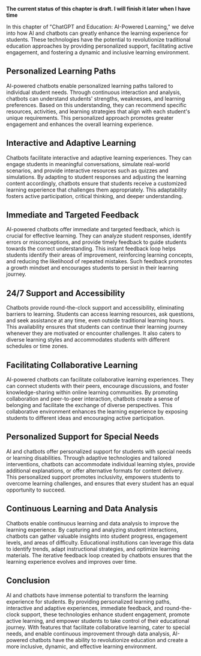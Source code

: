 **The current status of this chapter is draft. I will finish it later when I have time**

In this chapter of "ChatGPT and Education: AI-Powered Learning," we delve into how AI and chatbots can greatly enhance the learning experience for students. These technologies have the potential to revolutionize traditional education approaches by providing personalized support, facilitating active engagement, and fostering a dynamic and inclusive learning environment.

Personalized Learning Paths
---------------------------

AI-powered chatbots enable personalized learning paths tailored to individual student needs. Through continuous interaction and analysis, chatbots can understand students' strengths, weaknesses, and learning preferences. Based on this understanding, they can recommend specific resources, activities, and learning strategies that align with each student's unique requirements. This personalized approach promotes greater engagement and enhances the overall learning experience.

Interactive and Adaptive Learning
---------------------------------

Chatbots facilitate interactive and adaptive learning experiences. They can engage students in meaningful conversations, simulate real-world scenarios, and provide interactive resources such as quizzes and simulations. By adapting to student responses and adjusting the learning content accordingly, chatbots ensure that students receive a customized learning experience that challenges them appropriately. This adaptability fosters active participation, critical thinking, and deeper understanding.

Immediate and Targeted Feedback
-------------------------------

AI-powered chatbots offer immediate and targeted feedback, which is crucial for effective learning. They can analyze student responses, identify errors or misconceptions, and provide timely feedback to guide students towards the correct understanding. This instant feedback loop helps students identify their areas of improvement, reinforcing learning concepts, and reducing the likelihood of repeated mistakes. Such feedback promotes a growth mindset and encourages students to persist in their learning journey.

24/7 Support and Accessibility
------------------------------

Chatbots provide round-the-clock support and accessibility, eliminating barriers to learning. Students can access learning resources, ask questions, and seek assistance at any time, even outside traditional learning hours. This availability ensures that students can continue their learning journey whenever they are motivated or encounter challenges. It also caters to diverse learning styles and accommodates students with different schedules or time zones.

Facilitating Collaborative Learning
-----------------------------------

AI-powered chatbots can facilitate collaborative learning experiences. They can connect students with their peers, encourage discussions, and foster knowledge-sharing within online learning communities. By promoting collaboration and peer-to-peer interaction, chatbots create a sense of belonging and facilitate the exchange of diverse perspectives. This collaborative environment enhances the learning experience by exposing students to different ideas and encouraging active participation.

Personalized Support for Special Needs
--------------------------------------

AI and chatbots offer personalized support for students with special needs or learning disabilities. Through adaptive technologies and tailored interventions, chatbots can accommodate individual learning styles, provide additional explanations, or offer alternative formats for content delivery. This personalized support promotes inclusivity, empowers students to overcome learning challenges, and ensures that every student has an equal opportunity to succeed.

Continuous Learning and Data Analysis
-------------------------------------

Chatbots enable continuous learning and data analysis to improve the learning experience. By capturing and analyzing student interactions, chatbots can gather valuable insights into student progress, engagement levels, and areas of difficulty. Educational institutions can leverage this data to identify trends, adapt instructional strategies, and optimize learning materials. The iterative feedback loop created by chatbots ensures that the learning experience evolves and improves over time.

Conclusion
----------

AI and chatbots have immense potential to transform the learning experience for students. By providing personalized learning paths, interactive and adaptive experiences, immediate feedback, and round-the-clock support, these technologies enhance student engagement, promote active learning, and empower students to take control of their educational journey. With features that facilitate collaborative learning, cater to special needs, and enable continuous improvement through data analysis, AI-powered chatbots have the ability to revolutionize education and create a more inclusive, dynamic, and effective learning environment.
